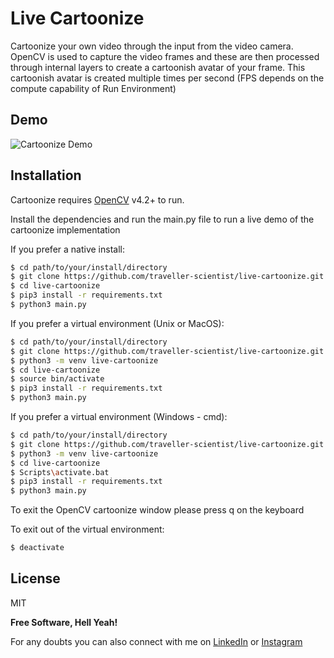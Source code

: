 # Live Cartoonize

Cartoonize your own video through the input from the video camera. OpenCV is used to capture the video frames and these are then processed through internal layers to create a cartoonish avatar of your frame. This cartoonish avatar is created multiple times per second (FPS depends on the compute capability of Run Environment)

## Demo
![Cartoonize Demo](demo.gif)

## Installation

Cartoonize requires [OpenCV](https://github.com/opencv/opencv) v4.2+ to run.

Install the dependencies and run the main.py file to run a live demo of the cartoonize implementation

If you prefer a native install:
```sh
$ cd path/to/your/install/directory
$ git clone https://github.com/traveller-scientist/live-cartoonize.git
$ cd live-cartoonize 
$ pip3 install -r requirements.txt
$ python3 main.py
```

If you prefer a virtual environment (Unix or MacOS):
```sh
$ cd path/to/your/install/directory
$ git clone https://github.com/traveller-scientist/live-cartoonize.git
$ python3 -m venv live-cartoonize
$ cd live-cartoonize 
$ source bin/activate
$ pip3 install -r requirements.txt
$ python3 main.py
```

If you prefer a virtual environment (Windows - cmd):
```sh
$ cd path/to/your/install/directory
$ git clone https://github.com/traveller-scientist/live-cartoonize.git
$ python3 -m venv live-cartoonize
$ cd live-cartoonize 
$ Scripts\activate.bat
$ pip3 install -r requirements.txt
$ python3 main.py
```

To exit the OpenCV cartoonize window please press q on the keyboard 

To exit out of the virtual environment:
```sh
$ deactivate
```

License
----

MIT


**Free Software, Hell Yeah!**

For any doubts you can also connect with me on [LinkedIn] or [Instagram]

[//]: # (These are reference links used in the body of this note and get stripped out when the markdown processor does its job. There is no need to format nicely because it shouldn't be seen. Thanks SO - http://stackoverflow.com/questions/4823468/store-comments-in-markdown-syntax)


   [LinkedIn]: <https://www.linkedin.com/in/nitish-chhabra/>
   [Instagram]: <https://www.instagram.com/traveller_scientist/>